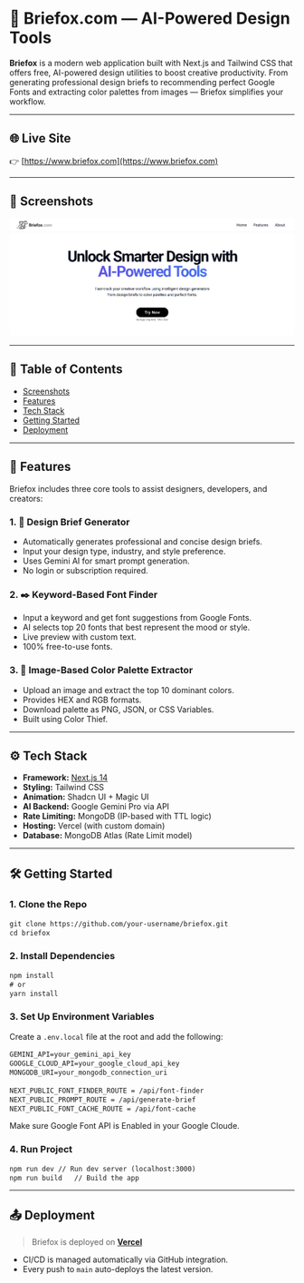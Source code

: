 # 🦊 Briefox.com — AI-Powered Design Tools

**Briefox** is a modern web application built with Next.js and Tailwind CSS that offers free, AI-powered design utilities to boost creative productivity. From generating professional design briefs to recommending perfect Google Fonts and extracting color palettes from images — Briefox simplifies your workflow.

---

## 🌐 Live Site

👉 [https://www.briefox.com](https://www.briefox.com)

---

## 📸 Screenshots

![Briefox Homepage](/src/screenshots/homepage.png)

---

## 📌 Table of Contents

- [Screenshots](#-screenshots)
- [Features](#-features)
- [Tech Stack](#-tech-stack)
- [Getting Started](#-getting-started)
- [Deployment](#-deployment)

---

## 🚀 Features

Briefox includes three core tools to assist designers, developers, and creators:

### 1. 🎯 Design Brief Generator

- Automatically generates professional and concise design briefs.
- Input your design type, industry, and style preference.
- Uses Gemini AI for smart prompt generation.
- No login or subscription required.

### 2. ✒️ Keyword-Based Font Finder

- Input a keyword and get font suggestions from Google Fonts.
- AI selects top 20 fonts that best represent the mood or style.
- Live preview with custom text.
- 100% free-to-use fonts.

### 3. 🌈 Image-Based Color Palette Extractor

- Upload an image and extract the top 10 dominant colors.
- Provides HEX and RGB formats.
- Download palette as PNG, JSON, or CSS Variables.
- Built using Color Thief.

---

## ⚙ Tech Stack

- **Framework:** [Next.js 14](https://nextjs.org)
- **Styling:** Tailwind CSS
- **Animation:** Shadcn UI + Magic UI
- **AI Backend:** Google Gemini Pro via API
- **Rate Limiting:** MongoDB (IP-based with TTL logic)
- **Hosting:** Vercel (with custom domain)
- **Database:** MongoDB Atlas (Rate Limit model)

---

## 🛠 Getting Started

### 1. Clone the Repo

```
git clone https://github.com/your-username/briefox.git
cd briefox
```

### 2. Install Dependencies

```
npm install
# or
yarn install
```

### 3. Set Up Environment Variables

Create a `.env.local` file at the root and add the following:

```
GEMINI_API=your_gemini_api_key
GOOGLE_CLOUD_API=your_google_cloud_api_key
MONGODB_URI=your_mongodb_connection_uri

NEXT_PUBLIC_FONT_FINDER_ROUTE = /api/font-finder
NEXT_PUBLIC_PROMPT_ROUTE = /api/generate-brief
NEXT_PUBLIC_FONT_CACHE_ROUTE = /api/font-cache
```

Make sure Google Font API is Enabled in your Google Cloude.

### 4. Run Project

```
npm run dev	// Run dev server (localhost:3000)
npm run build	// Build the app
```

---

## 📤 Deployment

> Briefox is deployed on [**Vercel**](https://vercel.com/)

* CI/CD is managed automatically via GitHub integration.
* Every push to `main` auto-deploys the latest version.
